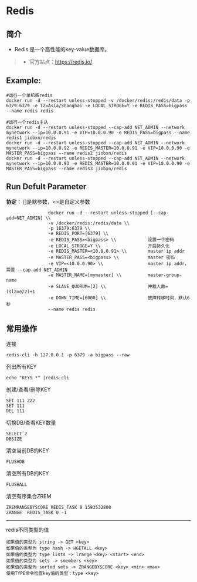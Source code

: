 Redis
===
## 简介
* Redis 是一个高性能的key-value数据库。
> * 官方站点：https://redis.io/

## Example:

    #运行一个单机版redis
    docker run -d --restart unless-stopped -v /docker/redis:/redis/data -p 6379:6379 -e TZ=Asia/Shanghai -e LOCAL_STROGE=Y -e REDIS_PASS=bigpass --name redis redis

    #运行一个redis主从
    docker run -d --restart unless-stopped --cap-add NET_ADMIN --network mynetwork --ip=10.0.0.91 -e VIP=10.0.0.90 -e REDIS_PASS=bigpass --name redis1 jiobxn/redis
    docker run -d --restart unless-stopped --cap-add NET_ADMIN --network mynetwork --ip=10.0.0.92 -e REDIS_MASTER=10.0.0.91 -e VIP=10.0.0.90 -e MASTER_PASS=bigpass --name redis2 jiobxn/redis 
    docker run -d --restart unless-stopped --cap-add NET_ADMIN --network mynetwork --ip=10.0.0.93 -e REDIS_MASTER=10.0.0.91 -e VIP=10.0.0.90 -e MASTER_PASS=bigpass --name redis3 jiobxn/redis

## Run Defult Parameter
**协定：** []是默参数，<>是自定义参数

					docker run -d --restart unless-stopped [--cap-add=NET_ADMIN] \\
					-v /docker/redis:/redis/data \\
					-p 16379:6379 \\
					-e REDIS_PORT=[6379] \\
					-e REDIS_PASS=<bigpass> \\            设置一个密码
					-e LOCAL_STROGE=Y \\                  开启持久化
					-e REDIS_MASTER=<10.0.0.91> \\        master ip addr
					-e MASTER_PASS=<bigpass> \\           master 密码
					-e VIP=<10.0.0.90> \\                 master ip addr，需要 --cap-add NET_ADMIN
					-e MASTER_NAME=[mymaster] \\          master-group-name
					-e SLAVE_QUORUM=[2] \\                仲裁人数=(slave/2)+1
					-e DOWN_TIME=[6000] \\                故障转移时间，默认6秒
					--name redis redis

## 常用操作

连接

    redis-cli -h 127.0.0.1 -p 6379 -a bigpass --raw

列出所有KEY

    echo "KEYS *" |redis-cli

创建/查看/删除KEY

    SET 111 222
    SET 111
    DEL 111

切换DB/查看KEY数量

    SELECT 2
    DBSIZE

清空当前DB的KEY

    FLUSHDB

清空所有DB的KEY

    FLUSHALL

清空有序集合ZREM

    ZREMRANGEBYSCORE REDIS_TASK 0 1593532800    
    ZRANGE  REDIS_TASK 0 -1

****

redis不同类型的值

    如果值的类型为 string -> GET <key>
    如果值的类型为 type hash -> HGETALL <key>
    如果值的类型为 type lists -> lrange <key> <start> <end>
    如果值的类型为 sets -> smembers <key>
    如果值的类型为 sorted sets -> ZRANGEBYSCORE <key> <min> <max>
    使用TYPE命令检查key值的类型：type <key>
